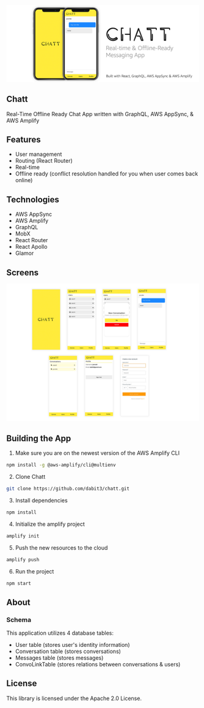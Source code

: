 ![](src/assets/hero1.jpg)

## Chatt

Real-Time Offline Ready Chat App written with GraphQL, AWS AppSync, & AWS Amplify

## Features

- User management
- Routing (React Router)
- Real-time
- Offline ready (conflict resolution handled for you when user comes back online)

## Technologies

- AWS AppSync
- AWS Amplify
- GraphQL
- MobX
- React Router
- React Apollo
- Glamor

## Screens

![](src/assets/hero2.jpg)

## Building the App

1. Make sure you are on the newest version of the AWS Amplify CLI

```sh
npm install -g @aws-amplify/cli@multienv
```

2. Clone Chatt

```sh
git clone https://github.com/dabit3/chatt.git
```

3. Install dependencies

```sh
npm install
```

4. Initialize the amplify project

```sh
amplify init
```

5. Push the new resources to the cloud

```sh
amplify push
```

6. Run the project

```sh
npm start
```

## About

### Schema

This application utilizes 4 database tables:

- User table (stores user's identity information)
- Conversation table (stores conversations)
- Messages table (stores messages)
- ConvoLinkTable (stores relations between conversations & users)

## License

This library is licensed under the Apache 2.0 License. 